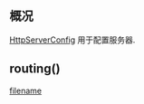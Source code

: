 ## 概况

[HttpServerConfig](/API/Network/HttpServer/HttpServerConfig/README.md) 用于配置服务器.

## routing()

[filename](routing.md ':include')